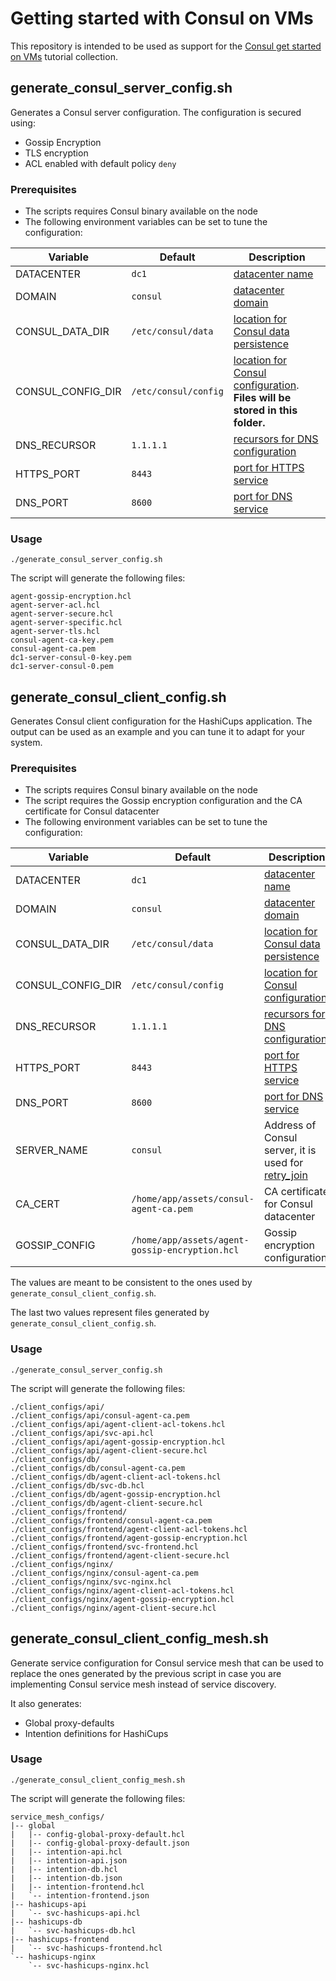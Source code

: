 # Getting started with Consul on VMs

This repository is intended to be used as support for the
[Consul get started on VMs](https://learn.hashicorp.com/collections/consul/get-started-vms)
tutorial collection.

## generate_consul_server_config.sh

Generates a Consul server configuration. The configuration is secured using:
* Gossip Encryption
* TLS encryption
* ACL enabled with default policy `deny`

### Prerequisites

* The scripts requires Consul binary available on the node
* The following environment variables can be set to tune the configuration:

| Variable | Default | Description |
| --- | --- | --- |
| DATACENTER        | `dc1` | [datacenter name]() |
| DOMAIN            | `consul` | [datacenter domain](https://www.consul.io/docs/agent/config/cli-flags#_domain) |
| CONSUL_DATA_DIR   | `/etc/consul/data` | [location for Consul data persistence](https://www.consul.io/docs/agent/config/cli-flags#_data_dir) |
| CONSUL_CONFIG_DIR | `/etc/consul/config` | [location for Consul configuration](https://www.consul.io/docs/agent/config/cli-flags#_config_dir). **Files will be stored in this folder.** |
| DNS_RECURSOR      | `1.1.1.1` | [recursors for DNS configuration](https://www.consul.io/docs/agent/config/config-files#recursors) |
| HTTPS_PORT        | `8443` | [port for HTTPS service](https://www.consul.io/docs/agent/config/config-files#https_port) |
| DNS_PORT          | `8600` | [port for DNS service](https://www.consul.io/docs/agent/config/config-files#dns_port) |


### Usage

```shell
./generate_consul_server_config.sh
```

The script will generate the following files:

```plaintest
agent-gossip-encryption.hcl
agent-server-acl.hcl
agent-server-secure.hcl
agent-server-specific.hcl
agent-server-tls.hcl
consul-agent-ca-key.pem
consul-agent-ca.pem
dc1-server-consul-0-key.pem
dc1-server-consul-0.pem
```

## generate_consul_client_config.sh

Generates Consul client configuration for the HashiCups application.
The output can be used as an example and you can tune it to adapt for your system.

### Prerequisites

* The scripts requires Consul binary available on the node
* The script requires the Gossip encryption configuration and the CA certificate for Consul datacenter
* The following environment variables can be set to tune the configuration:

| Variable | Default | Description |
| --- | --- | --- |
| DATACENTER        | `dc1` | [datacenter name]() |
| DOMAIN            | `consul` | [datacenter domain](https://www.consul.io/docs/agent/config/cli-flags#_domain) |
| CONSUL_DATA_DIR   | `/etc/consul/data` | [location for Consul data persistence](https://www.consul.io/docs/agent/config/cli-flags#_data_dir) |
| CONSUL_CONFIG_DIR | `/etc/consul/config` | [location for Consul configuration](https://www.consul.io/docs/agent/config/cli-flags#_config_dir). |
| DNS_RECURSOR      | `1.1.1.1` | [recursors for DNS configuration](https://www.consul.io/docs/agent/config/config-files#recursors) |
| HTTPS_PORT        | `8443` | [port for HTTPS service](https://www.consul.io/docs/agent/config/config-files#https_port) |
| DNS_PORT          | `8600` | [port for DNS service](https://www.consul.io/docs/agent/config/config-files#dns_port) |
| SERVER_NAME       | `consul` | Address of Consul server, it is used for [retry_join](https://www.consul.io/docs/agent/config/cli-flags#_retry_join) |
| CA_CERT           | `/home/app/assets/consul-agent-ca.pem` | CA certificate for Consul datacenter |
| GOSSIP_CONFIG     | `/home/app/assets/agent-gossip-encryption.hcl` | Gossip encryption configuration |

The values are meant to be consistent to the ones used by `generate_consul_client_config.sh`.

The last two values represent files generated by `generate_consul_client_config.sh`.

### Usage

```shell
./generate_consul_server_config.sh
```

The script will generate the following files:

```plaintest
./client_configs/api/
./client_configs/api/consul-agent-ca.pem
./client_configs/api/agent-client-acl-tokens.hcl
./client_configs/api/svc-api.hcl
./client_configs/api/agent-gossip-encryption.hcl
./client_configs/api/agent-client-secure.hcl
./client_configs/db/
./client_configs/db/consul-agent-ca.pem
./client_configs/db/agent-client-acl-tokens.hcl
./client_configs/db/svc-db.hcl
./client_configs/db/agent-gossip-encryption.hcl
./client_configs/db/agent-client-secure.hcl
./client_configs/frontend/
./client_configs/frontend/consul-agent-ca.pem
./client_configs/frontend/agent-client-acl-tokens.hcl
./client_configs/frontend/agent-gossip-encryption.hcl
./client_configs/frontend/svc-frontend.hcl
./client_configs/frontend/agent-client-secure.hcl
./client_configs/nginx/
./client_configs/nginx/consul-agent-ca.pem
./client_configs/nginx/svc-nginx.hcl
./client_configs/nginx/agent-client-acl-tokens.hcl
./client_configs/nginx/agent-gossip-encryption.hcl
./client_configs/nginx/agent-client-secure.hcl
```

## generate_consul_client_config_mesh.sh

Generate service configuration for Consul service mesh that can be used to 
replace the ones generated by the previous script in case you are implementing
Consul service mesh instead of service discovery.

It also generates:

* Global proxy-defaults
* Intention definitions for HashiCups

### Usage

```shell
./generate_consul_client_config_mesh.sh
```

The script will generate the following files:

```plaintext
service_mesh_configs/
|-- global
|   |-- config-global-proxy-default.hcl
|   |-- config-global-proxy-default.json
|   |-- intention-api.hcl
|   |-- intention-api.json
|   |-- intention-db.hcl
|   |-- intention-db.json
|   |-- intention-frontend.hcl
|   `-- intention-frontend.json
|-- hashicups-api
|   `-- svc-hashicups-api.hcl
|-- hashicups-db
|   `-- svc-hashicups-db.hcl
|-- hashicups-frontend
|   `-- svc-hashicups-frontend.hcl
`-- hashicups-nginx
    `-- svc-hashicups-nginx.hcl
```
